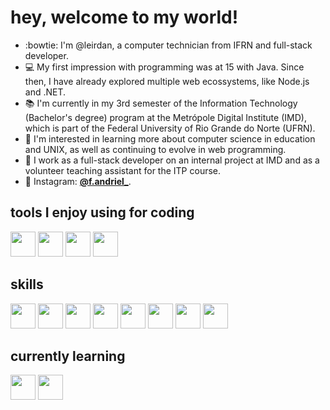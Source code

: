 # hey, welcome to my world!
- :bowtie: I'm @leirdan, a computer technician from IFRN and full-stack developer.
- 💻 My first impression with programming was at 15 with Java. Since then, I have already explored multiple web ecossystems, like Node.js and .NET. 
- 📚 I'm currently in my 3rd semester of the Information Technology (Bachelor's degree) program at the Metrópole Digital Institute (IMD), which is part of the Federal University of Rio Grande do Norte (UFRN).
- 🌱 I'm interested in learning more about computer science in education and UNIX, as well as continuing to evolve in web programming.
- 🚀 I work as a full-stack developer on an internal project at IMD and as a volunteer teaching assistant for the ITP course.
- 🎇 Instagram: [**@f.andriel_**](https://instagram.com/f.andriel_).

## tools I enjoy using for coding
<img loading="lazy" src="https://cdn.jsdelivr.net/gh/devicons/devicon@latest/icons/linux/linux-original.svg" width="40" height="40" /> <img loading="lazy" src="https://cdn.jsdelivr.net/gh/devicons/devicon@latest/icons/neovim/neovim-original.svg" width="40" height="40" />
<img loading="lazy" src="https://cdn.jsdelivr.net/gh/devicons/devicon@latest/icons/visualstudio/visualstudio-original.svg" width="40" height="40" />
<img loading="lazy" src="https://cdn.jsdelivr.net/gh/devicons/devicon@latest/icons/git/git-original.svg" width="40" height="40" />

## skills
<img loading="lazy" src="https://cdn.jsdelivr.net/gh/devicons/devicon@latest/icons/dotnetcore/dotnetcore-original.svg" width="40" height="40" /> <img loading="lazy" src="https://cdn.jsdelivr.net/gh/devicons/devicon/icons/bootstrap/bootstrap-original.svg" width="40" height="40" /> 
<img loading="lazy" src="https://cdn.jsdelivr.net/gh/devicons/devicon/icons/spring/spring-original-wordmark.svg" width="40" height="40" />
<img loading="lazy" src="https://cdn.jsdelivr.net/gh/devicons/devicon/icons/mysql/mysql-plain-wordmark.svg" width="40" height="40"/>
<img loading="lazy" src="https://cdn.jsdelivr.net/gh/devicons/devicon/icons/microsoftsqlserver/microsoftsqlserver-plain-wordmark.svg" width="40" height="40" />
<img loading="lazy" src="https://cdn.jsdelivr.net/gh/devicons/devicon@latest/icons/c/c-original.svg" width="40" height="40" />
<img loading="lazy" src="https://cdn.jsdelivr.net/gh/devicons/devicon/icons/latex/latex-original.svg" width="40" height="40" />
<img loading="lazy" src="https://cdn.jsdelivr.net/gh/devicons/devicon/icons/nodejs/nodejs-original.svg" width="40" height="40" /> 

## currently learning
<img loading="lazy" src="https://cdn.jsdelivr.net/gh/devicons/devicon@latest/icons/react/react-original.svg" width="40" height="40" /> <img src="https://cdn.jsdelivr.net/gh/devicons/devicon@latest/icons/cplusplus/cplusplus-original.svg" width="40" height="40" />

<!---
leirdan/leirdan is a ✨ special ✨ repository because its `README.md` (this file) appears on your GitHub profile.
You can click the Preview link to take a look at your changes.
--->
